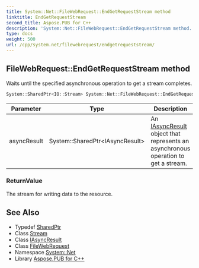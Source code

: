 ```yaml
---
title: System::Net::FileWebRequest::EndGetRequestStream method
linktitle: EndGetRequestStream
second_title: Aspose.PUB for C++
description: 'System::Net::FileWebRequest::EndGetRequestStream method. Waits until the specified asynchronous operation to get a stream completes in C++.'
type: docs
weight: 500
url: /cpp/system.net/filewebrequest/endgetrequeststream/
---
```

## FileWebRequest::EndGetRequestStream method


Waits until the specified asynchronous operation to get a stream completes.

```cpp
System::SharedPtr<IO::Stream> System::Net::FileWebRequest::EndGetRequestStream(System::SharedPtr<IAsyncResult> asyncResult) override
```


| Parameter | Type | Description |
| --- | --- | --- |
| asyncResult | System::SharedPtr\<IAsyncResult\> | An [IAsyncResult](../../../system/iasyncresult/) object that represents an asynchronous operation to get a stream. |

### ReturnValue

The stream for writing data to the resource.

## See Also

* Typedef [SharedPtr](../../../system/sharedptr/)
* Class [Stream](../../../system.io/stream/)
* Class [IAsyncResult](../../../system/iasyncresult/)
* Class [FileWebRequest](../)
* Namespace [System::Net](../../)
* Library [Aspose.PUB for C++](../../../)
